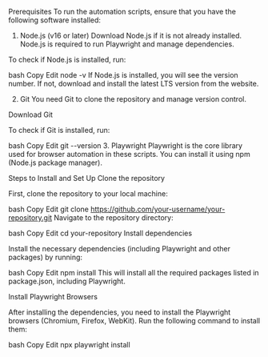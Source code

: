 Prerequisites
To run the automation scripts, ensure that you have the following software installed:

1. Node.js (v16 or later)
Download Node.js if it is not already installed. Node.js is required to run Playwright and manage dependencies.

To check if Node.js is installed, run:

bash
Copy
Edit
node -v
If Node.js is installed, you will see the version number. If not, download and install the latest LTS version from the website.

2. Git
You need Git to clone the repository and manage version control.

Download Git

To check if Git is installed, run:

bash
Copy
Edit
git --version
3. Playwright
Playwright is the core library used for browser automation in these scripts. You can install it using npm (Node.js package manager).

Steps to Install and Set Up
Clone the repository

First, clone the repository to your local machine:

bash
Copy
Edit
git clone https://github.com/your-username/your-repository.git
Navigate to the repository directory:

bash
Copy
Edit
cd your-repository
Install dependencies

Install the necessary dependencies (including Playwright and other packages) by running:

bash
Copy
Edit
npm install
This will install all the required packages listed in package.json, including Playwright.

Install Playwright Browsers

After installing the dependencies, you need to install the Playwright browsers (Chromium, Firefox, WebKit). Run the following command to install them:

bash
Copy
Edit
npx playwright install
